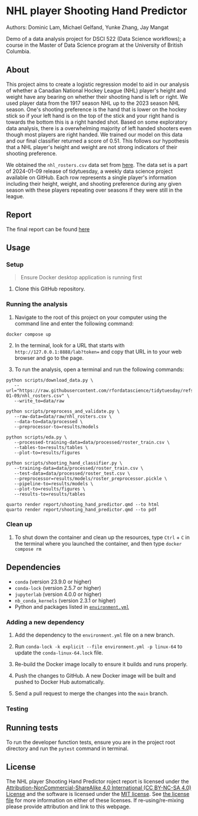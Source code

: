 # NHL player Shooting Hand Predictor
Authors: Dominic Lam, Michael Gelfand, Yunke Zhang, Jay Mangat

Demo of a data analysis project for DSCI 522 (Data Science workflows); a
course in the Master of Data Science program at the University of
British Columbia.

## About

This project aims to create a logistic regression model to aid in our 
analysis of whether a Canadian National Hockey League (NHL) player's height
and weight have any bearing on whether their shooting hand is left or
right. We used player data from the 1917 season NHL up to the 2023 season NHL 
season. One's shooting preference is the hand that is lower on the hockey 
stick so if your left hand is on the top of the stick and your right hand
is towards the bottom this is a right handed shot. Based on some exploratory 
data analysis, there is a overwhelming majority of left handed shooters even
though most players are right handed. We trained our model on this data and our
final classifier returned a score of 0.51. This follows our hypothesis that 
a NHL player's height and weight are not strong indicators of their shooting
preference.

We obtained the `nhl_rosters.csv` data set from [here](https://github.com/rfordatascience/tidytuesday/tree/master/data/2024/2024-01-09).
The data set is a part of 2024-01-09 release of tidytuesday, a weekly data 
science project available on GitHub. Each row represents a single player's
information including their height, weight, and shooting preference during
any given season with these players repeating over seasons if they were still
in the league.

## Report

The final report can be found
[here](https://github.com/UBC-MDS/522_group_27/blob/main/report/shooting_hand_predictor.pdf)

## Usage

### Setup

> Ensure Docker desktop application is running first

1. Clone this GitHub repository.

### Running the analysis

1. Navigate to the root of this project on your computer using the
   command line and enter the following command:

``` 
docker compose up
```

2. In the terminal, look for a URL that starts with 
`http://127.0.0.1:8888/lab?token=`
and copy that URL in to your web browser and go to the page.

3. To run the analysis,
open a terminal and run the following commands:
```
python scripts/download_data.py \
   --url="https://raw.githubusercontent.com/rfordatascience/tidytuesday/refs/heads/main/data/2024/2024-01-09/nhl_rosters.csv" \
   --write_to=data/raw

python scripts/preprocess_and_validate.py \
   --raw-data=data/raw/nhl_rosters.csv \
   --data-to=data/processed \
   --preprocessor-to=results/models

python scripts/eda.py \
   --processed-training-data=data/processed/roster_train.csv \
   --tables-to=results/tables \
   --plot-to=results/figures

python scripts/shooting_hand_classifier.py \
   --training-data=data/processed/roster_train.csv \
   --test-data=data/processed/roster_test.csv \
   --preprocessor=results/models/roster_preprocessor.pickle \
   --pipeline-to=results/models \
   --plot-to=results/figures \
   --results-to=results/tables

quarto render report/shooting_hand_predictor.qmd --to html
quarto render report/shooting_hand_predictor.qmd --to pdf
```

### Clean up

1. To shut down the container and clean up the resources, 
type `Ctrl` + `C` in the terminal
where you launched the container, and then type `docker compose rm`

## Dependencies

- `conda` (version 23.9.0 or higher)
- `conda-lock` (version 2.5.7 or higher)
- `jupyterlab` (version 4.0.0 or higher)
- `nb_conda_kernels` (version 2.3.1 or higher)
- Python and packages listed in [`environment.yml`](environment.yml)

### Adding a new dependency

1. Add the dependency to the `environment.yml` file on a new branch.

2. Run `conda-lock -k explicit --file environment.yml -p linux-64` to update the `conda-linux-64.lock` file.

2. Re-build the Docker image locally to ensure it builds and runs properly.

3. Push the changes to GitHub. A new Docker
   image will be built and pushed to Docker Hub automatically.

5. Send a pull request to merge the changes into the `main` branch. 

### Testing

## Running tests

To run the developer function tests, ensure you are in the project root directory and run the `pytest` command in terminal.

## License

The NHL player Shooting Hand Predictor roject report is licensed under the
[Attribution-NonCommercial-ShareAlike 4.0 International (CC BY-NC-SA 4.0) License](https://creativecommons.org/licenses/by-nc-sa/4.0/) and the software
is licensed under the [MIT license](https://opensource.org/license/MIT).
See [the license file](LICENSE.md) for more information on either of these
licenses. If re-using/re-mixing please provide attribution and link 
to this webpage.
